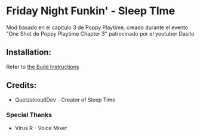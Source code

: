 # Friday Night Funkin' - Sleep TIme
Mod basado en el capitulo 3 de Poppy Playtime, creado durante el evento "One Shot de Poppy Playtime Chapter 3" patrocinado por el youtuber Dasito

## Installation:

Refer to [the Build Instructions](./BUILDING.md)

## Credits:
* QuetzalcoutlDev - Creator of Sleep Time

### Special Thanks
* Virus R - Voice Mixer